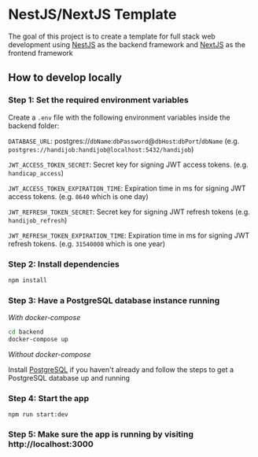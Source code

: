 # NestJS/NextJS Template

The goal of this project is to create a template for full stack web development
using [NestJS](https://nestjs.com/) as the backend framework and
[NextJS](https://nextjs.org/) as the frontend framework

## How to develop locally

### Step 1: Set the required environment variables

Create a `.env` file with the following environment variables inside the backend
folder:

`DATABASE_URL`: postgres://`dbName`:`dbPassword`@`dbHost`:`dbPort`/`dbName` (e.g. `postgres://handijob:handijob@localhost:5432/handijob`)

`JWT_ACCESS_TOKEN_SECRET`: Secret key for signing JWT access tokens. (e.g. `handicap_access`)

`JWT_ACCESS_TOKEN_EXPIRATION_TIME`: Expiration time in ms for signing JWT access
tokens. (e.g. `8640` which is one day)

`JWT_REFRESH_TOKEN_SECRET`: Secret key for signing JWT refresh tokens (e.g. `handijob_refresh`)

`JWT_REFRESH_TOKEN_EXPIRATION_TIME`: Expiration time in ms for signing JWT refresh
tokens. (e.g. `31540000` which is one year)

### Step 2: Install dependencies

```bash
npm install
```

### Step 3: Have a PostgreSQL database instance running

_With docker-compose_

```bash
cd backend
docker-compose up
```

_Without docker-compose_

Install [PostgreSQL](https://www.postgresql.org/download/) if you haven't already
and follow the steps to get a PostgreSQL database up and running

### Step 4: Start the app

```
npm run start:dev
```

### Step 5: Make sure the app is running by visiting http://localhost:3000
